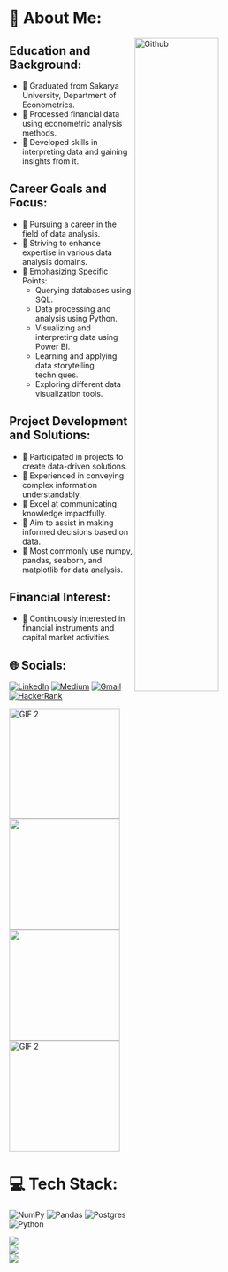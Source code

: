 # 💫 About Me:


<img width="55%" align="right" alt="Github" src = "https://img.freepik.com/free-vector/visual-data-concept-illustration_114360-1713.jpg?w=740&t=st=1692960241~exp=1692960841~hmac=3ffed25d1f21b29dd896af63ce0eda7076622405917a3397925f4596a9a89105" />


## Education and Background:
- :rocket: Graduated from Sakarya University, Department of Econometrics.
- :rocket: Processed financial data using econometric analysis methods.
- :rocket: Developed skills in interpreting data and gaining insights from it.

## Career Goals and Focus:
- :rocket: Pursuing a career in the field of data analysis.
- :rocket: Striving to enhance expertise in various data analysis domains.
- :rocket: Emphasizing Specific Points:
  - Querying databases using SQL.
  - Data processing and analysis using Python.
  - Visualizing and interpreting data using Power BI.
  - Learning and applying data storytelling techniques.
  - Exploring different data visualization tools.

## Project Development and Solutions:
- :rocket: Participated in projects to create data-driven solutions.
- :rocket: Experienced in conveying complex information understandably.
- :rocket: Excel at communicating knowledge impactfully.
- :rocket: Aim to assist in making informed decisions based on data.
- :rocket: Most commonly use numpy, pandas, seaborn, and matplotlib for data analysis.

## Financial Interest:
- :rocket: Continuously interested in financial instruments and capital market activities.




## 🌐 Socials:
[![LinkedIn](https://img.shields.io/badge/LinkedIn-0077B5?style=for-the-badge&logo=linkedin&logoColor=white)](https://www.linkedin.com/in/hamzaugursumer/)
[![Medium](https://img.shields.io/badge/Medium-12100E?style=for-the-badge&logo=medium&logoColor=white)](https://medium.com/@hamzaugursumer)
[![Gmail](https://img.shields.io/badge/Gmail-D14836?style=for-the-badge&logo=gmail&logoColor=white)](mailto:hamzaugursumer@gmail.com)
[![HackerRank](https://img.shields.io/badge/-Hackerrank-2EC866?style=for-the-badge&logo=HackerRank&logoColor=white)](https://www.hackerrank.com/hamzaugursumer?hr_r=1)

<img src="https://media.giphy.com/media/HUplkVCPY7jTW/giphy.gif" alt="GIF 2" width="200" height="200"> <img src="https://media.giphy.com/media/VHI6svvhu5xuqzyAoM/giphy.gif" width="200" height="200"> <img src="https://media.giphy.com/media/8gNQZ9IpkcdiAjfOgN/giphy.gif" width="200" height="200"> <img src="https://media.giphy.com/media/8gNQZ9IpkcdiAjfOgN/giphy.gif" alt="GIF 2" width="200" height="200">



# 💻 Tech Stack:
![NumPy](https://img.shields.io/badge/numpy-%23013243.svg?style=for-the-badge&logo=numpy&logoColor=white) ![Pandas](https://img.shields.io/badge/pandas-%23150458.svg?style=for-the-badge&logo=pandas&logoColor=white) ![Postgres](https://img.shields.io/badge/postgres-%23316192.svg?style=for-the-badge&logo=postgresql&logoColor=white) ![Python](https://img.shields.io/badge/python-3670A0?style=for-the-badge&logo=python&logoColor=ffdd54) 



![](https://github-readme-stats.vercel.app/api?username=hamzaugursumer&theme=radical&hide_border=false&include_all_commits=false&count_private=false)<br/>
![](https://github-readme-streak-stats.herokuapp.com/?user=hamzaugursumer&theme=radical&hide_border=false)<br/>
![](https://github-readme-stats.vercel.app/api/top-langs/?username=hamzaugursumer&theme=radical&hide_border=false&include_all_commits=false&count_private=false&layout=compact)

